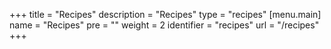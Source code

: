 +++
title = "Recipes"
description = "Recipes"
type = "recipes"
[menu.main]
  name = "Recipes"
  pre = "<i class='fa fa-code'></i>"
  weight = 2
  identifier = "recipes"
  url = "/recipes"
+++

<script>location = "/recipes/hello-world";</script>
